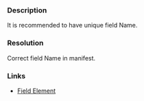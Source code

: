 ﻿---
Title: Duplicate field Name
FileName: resp515109.html
---
### Description
It is recommended to have unique field Name.

### Resolution
Correct field Name in manifest.

### Links
- [Field Element](http://msdn.microsoft.com/en-us/library/office/aa979575.aspx)